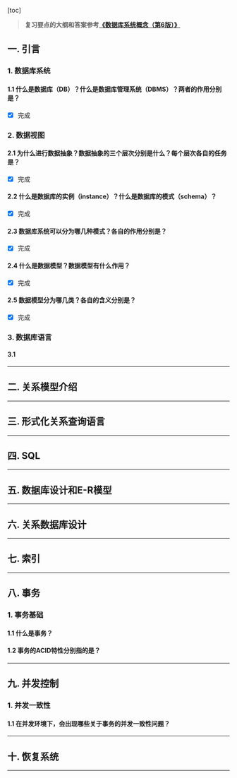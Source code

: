 [toc]

> **复习要点的大纲和答案参考[《数据库系统概念（第6版）》](
https://book.douban.com/subject/10548379/)**


## 一. 引言

### 1. 数据库系统
#### 1.1 什么是数据库（DB）？什么是数据库管理系统（DBMS）？两者的作用分别是？
- [x] 完成
### 2. 数据视图
#### 2.1 为什么进行数据抽象？数据抽象的三个层次分别是什么？每个层次各自的任务是？
- [x] 完成
#### 2.2 什么是数据库的实例（instance）？什么是数据库的模式（schema）？
- [x] 完成
#### 2.3 数据库系统可以分为哪几种模式？各自的作用分别是？
- [x] 完成 
#### 2.4 什么是数据模型？数据模型有什么作用？
- [x] 完成
#### 2.5 数据模型分为哪几类？各自的含义分别是？
- [x] 完成

### 3. 数据库语言
#### 3.1 


***
## 二. 关系模型介绍



***
## 三. 形式化关系查询语言


***
## 四. SQL


***
## 五. 数据库设计和E-R模型


***
## 六. 关系数据库设计


***
## 七. 索引


***
## 八. 事务

### 1. 事务基础
#### 1.1 什么是事务？
#### 1.2 事务的ACID特性分别指的是？

***
## 九. 并发控制

### 1. 并发一致性
#### 1.1 在并发环境下，会出现哪些关于事务的并发一致性问题？

***
## 十. 恢复系统

***





